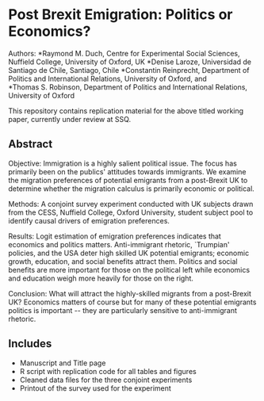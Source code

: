 # Post Brexit Emigration: Politics or Economics?

Authors: 
*Raymond M. Duch, Centre for Experimental Social Sciences, Nuffield College, University of Oxford, UK
*Denise Laroze, Universidad de Santiago de Chile, Santiago, Chile 
*Constantin Reinprecht, Department of Politics and International Relations, University of Oxford, and  
*Thomas S. Robinson, Department of Politics and International Relations, University of Oxford 



This repository contains replication material for the above titled working paper, currently under review at SSQ. 


## Abstract

Objective: Immigration is a highly salient political issue. The focus has primarily been on the publics' attitudes towards immigrants. We examine the migration preferences of potential emigrants from a post-Brexit UK to determine whether the migration calculus is primarily economic or political. 

Methods: A conjoint survey experiment conducted with UK subjects drawn from the CESS, Nuffield College, Oxford University, student subject pool to identify causal drivers of emigration preferences.  

Results: Logit estimation of emigration preferences indicates that economics and politics matters. Anti-immigrant rhetoric, `Trumpian' policies, and the USA deter high skilled UK potential emigrants; economic growth, education, and social benefits attract them. Politics and social benefits are more important for those on the political left while economics and education weigh more heavily for those on the right. 

Conclusion: What will attract the highly-skilled migrants from a post-Brexit UK?  Economics matters of course but for many of these potential emigrants politics is important -- they are particularly sensitive to anti-immigrant rhetoric.





## Includes
- Manuscript and Title page
- R script with replication code for all tables and figures
- Cleaned data files for the three conjoint experiments
- Printout of the survey used for the experiment